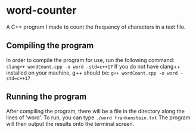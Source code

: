 # word-counter
A C++ program I made to count the frequency of characters in a text file.

## Compiling the program
In order to compile the program for use, run the following command:
`clang++ wordCount.cpp -o word -std=c++17`
If you do not have clang++ installed on your machine, g++ should be:
`g++ wordCount.cpp -o word -std=c++17`

## Running the program
After compiling the program, there will be a file in the directory along the lines of 'word'.
To run, you can type
`./word frankenstein.txt`
The program will then output the results onto the terminal screen.
